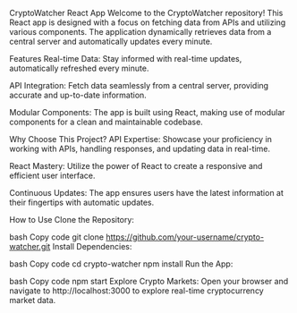 CryptoWatcher React App
Welcome to the CryptoWatcher repository! This React app is designed with a focus on fetching data from APIs and utilizing various components. The application dynamically retrieves data from a central server and automatically updates every minute.

Features
Real-time Data: Stay informed with real-time updates, automatically refreshed every minute.

API Integration: Fetch data seamlessly from a central server, providing accurate and up-to-date information.

Modular Components: The app is built using React, making use of modular components for a clean and maintainable codebase.

Why Choose This Project?
API Expertise: Showcase your proficiency in working with APIs, handling responses, and updating data in real-time.

React Mastery: Utilize the power of React to create a responsive and efficient user interface.

Continuous Updates: The app ensures users have the latest information at their fingertips with automatic updates.

How to Use
Clone the Repository:

bash
Copy code
git clone https://github.com/your-username/crypto-watcher.git
Install Dependencies:

bash
Copy code
cd crypto-watcher
npm install
Run the App:

bash
Copy code
npm start
Explore Crypto Markets:
Open your browser and navigate to http://localhost:3000 to explore real-time cryptocurrency market data.

